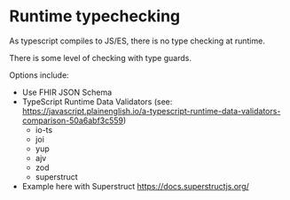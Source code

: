 # Runtime typechecking

As typescript compiles to JS/ES, there is no type checking at runtime.

There is some level of checking with type guards.

Options include:

* Use FHIR JSON Schema
* TypeScript Runtime Data Validators (see: https://javascript.plainenglish.io/a-typescript-runtime-data-validators-comparison-50a6abf3c559)
  - io-ts
  - joi
  - yup
  - ajv
  - zod
  - superstruct
* Example here with Superstruct https://docs.superstructjs.org/
